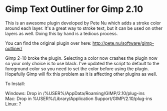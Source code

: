 # Gimp Text Outliner for Gimp 2.10

This is an awesome plugin developed by Pete Nu which adds a stroke color around each layer. It's a great way to stroke text, but it can be used on other layers as well. Doing this by hand is a tedious process. 

You can find the original plugin over here: http://pete.nu/software/gimp-outliner/

Gimp 2-10 broke the plugin. Selecting a color now crashes the plugin now so your only choice is to use black. I've updated the script to default to the foreground color so you need to set the color before using the plugin. Hopefully Gimp will fix this problem as it is affecting other plugins as well.

To Install:

Windows: Drop in /%USER%/AppData/Roaming/GIMP/2.10/plug-ins  
Mac: Drop in %USER%/Library/Application Support/GIMP/2.10/plug-ins  
Linux: ?
